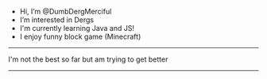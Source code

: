 -  Hi, I’m @DumbDergMerciful
-  I’m interested in Dergs
-  I'm currently learning Java and JS!
-  I enjoy funny block game (Minecraft)
<hr>
I'm not the best so far but am trying to get better
<hr>
